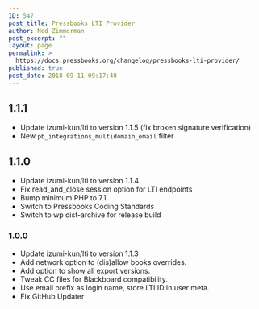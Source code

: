 ```yaml
---
ID: 547
post_title: Pressbooks LTI Provider
author: Ned Zimmerman
post_excerpt: ""
layout: page
permalink: >
  https://docs.pressbooks.org/changelog/pressbooks-lti-provider/
published: true
post_date: 2018-09-11 09:17:48
---
```

## 1.1.1
 * Update izumi-kun/lti to version 1.1.5 (fix broken signature verification)
 * New `pb_integrations_multidomain_email` filter

## 1.1.0

- Update izumi-kun/lti to version 1.1.4
- Fix read_and_close session option for LTI endpoints
- Bump minimum PHP to 7.1
- Switch to Pressbooks Coding Standards
- Switch to wp dist-archive for release build

### 1.0.0

- Update izumi-kun/lti to version 1.1.3
- Add network option to (dis)allow books overrides.
- Add option to show all export versions.
- Tweak CC files for Blackboard compatibility.
- Use email prefix as login name, store LTI ID in user meta.
- Fix GitHub Updater
